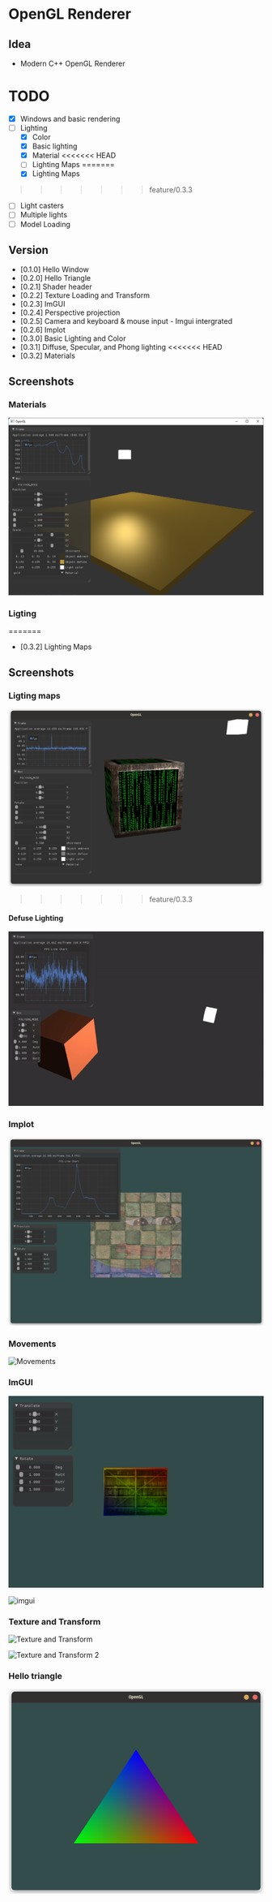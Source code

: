 # OpenGL Renderer

## Idea
- Modern C++ OpenGL Renderer

# TODO

- [x] Windows and basic rendering
- [ ] Lighting
  - [x] Color
  - [x] Basic lighting
  - [x] Material
<<<<<<< HEAD
  - [ ] Lighting Maps
=======
  - [x] Lighting Maps
>>>>>>> feature/0.3.3
  - [ ] Light casters
  - [ ] Multiple lights
- [ ] Model Loading
    
## Version

- [0.1.0] Hello Window
- [0.2.0] Hello Triangle
- [0.2.1] Shader header
- [0.2.2] Texture Loading and Transform
- [0.2.3] ImGUI
- [0.2.4] Perspective projection
- [0.2.5] Camera and keyboard & mouse input - Imgui intergrated
- [0.2.6] Implot
- [0.3.0] Basic Lighting and Color
- [0.3.1] Diffuse, Specular, and Phong lighting
<<<<<<< HEAD
- [0.3.2] Materials

## Screenshots

### Materials
![Gold Demo](screenshots/MaterialDemo.png)

### Ligting
=======
- [0.3.2] Lighting Maps

## Screenshots

### Ligting maps

![Lighting Maps](screenshots/LightMap.png)
>>>>>>> feature/0.3.3

#### Defuse Lighting

![Defuse Lighting](screenshots/defuse_lighting.gif)

### Implot

![FPS Chart](screenshots/FPSLineChart.png)

### Movements

![Movements](screenshots/HWInput.gif)

### ImGUI

![imgui](screenshots/imgui.gif)

![imgui](screenshots/3DImgui.gif)

### Texture and Transform

![Texture and Transform](screenshots/texture_trans.gif)

![Texture and Transform 2](screenshots/texture_trans_demo2.gif)

### Hello triangle

![Hello Triangle](screenshots/hello_triangle.png)